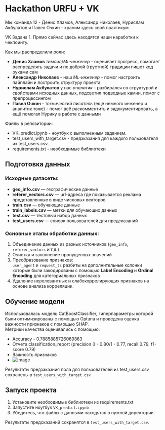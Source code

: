# Hackathon URFU + VK

Мы команда 12 - Денис Хламов, Александр Николаев, Нурислам Акбулатов и Павел Очкин - храним здесь свой практикум.

VK Задача 1.
Прямо сейчас здесь находятся наши наработки к чекпоинту.

Как мы распределили роли:
- **Денис Хламов** _тимлид_/_ML-инженер_ - оценивает прогресс, помогает распределять задачи и по доброй (грустной) традиции пишет код руками сам
- **Александр Николаев** - наш _ML-инженер_ - помог настроить пайплайн и построить структуру проекта
- **Нурислам Акбулатов** у нас _аналитик_ - разбирался со структурой и свойствами исходных данных, подсветил подводные камни, помог с препроцессингом
- **Павел Очкин** - _технический писатель_ (ещё немного инженер и аналитик тоже) - помог всё раскомментить и задокументировать, а ещё помогал Нурику в работе с данными

Файлы в репозитории:
- VK_predict.ipynb - ноутбук с выполненным заданием.
- test_users_with_target.csv - предзказания для каждого пользователя из test_users.csv.
- requirements.txt - необходимые библиотеки

## Подготовка данных
### Исходные датасеты:

- **geo_info.csv** — географические данные
- **referer_vectors.csv** — url-адреса где показывается реклама представленные в виде числовых векторов
- **train.csv** — обучающие данные
- **train_labels.csv** — метки для обучающих данных
- **test.csv** — тестовый набор данных
- **test_users.csv** — список пользователей для предсказаний

### Основные этапы обработки данных:
1. Объединение данных из разных источников (`geo_info`, `referer_vectors` и т.д.)
2. Очистка и заполнение пропущенных значений
3. Преобразование признаков:  
    `user_agent` и `request_ts` разбиты на дополнительные колонки которые были закодированы с помощью
    **Label Encoding** и **Ordinal Encoding** для категориальных признаков
5. Удаление нерелевантных и слабокоррелирующих признаков на основе анализа корреляции.

## Обучение модели

Использовалась модель CatBoostClassifier, гиперпараметры которой были оптимизированы с помощью Optuna и проведена оценка важности признаков с помощью SHAP.  
Метрики качества оценивались с помощью:  
- Accuracy - 0.7885885726069863
- Отчета classification_report (precision 0 - 0.80/1 - 0.77, recall 0.79, f1-score 0.79)
- Важность признаков
- ![image](https://github.com/user-attachments/assets/dae4e1fb-dc5d-494f-8143-9d63b5a70f76)




Результаты предзаказния пола для пользователей из test_users.csv сохранены в `test_users_with_target.csv`  

## Запуск проекта

1. Установите необходимые библиотеки из requirements.txt
2. Запустите ноутбук `VK_predict.ipynb`
3. Убедитесь, что файлы с данными находятся в нужной директории.

Результаты предсказаний сохранятся в `test_users_with_target.csv`.
   
